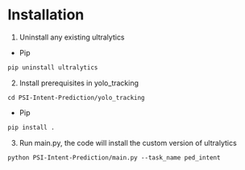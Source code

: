 # Installation
1. Uninstall any existing ultralytics 
- Pip
```bash
pip uninstall ultralytics
```
2. Install prerequisites in  yolo_tracking
```
cd PSI-Intent-Prediction/yolo_tracking
```
- Pip
```bash
pip install .
```
3. Run main.py, the code will install the custom version of ultralytics
```
python PSI-Intent-Prediction/main.py --task_name ped_intent
```
